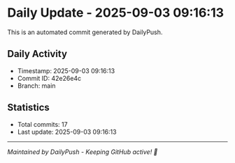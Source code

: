 # Daily Update - 2025-09-03 09:16:13

This is an automated commit generated by DailyPush.

## Daily Activity
- Timestamp: 2025-09-03 09:16:13
- Commit ID: 42e26e4c
- Branch: main

## Statistics
- Total commits: 17
- Last update: 2025-09-03 09:16:13

---
*Maintained by DailyPush - Keeping GitHub active! 🚀*
